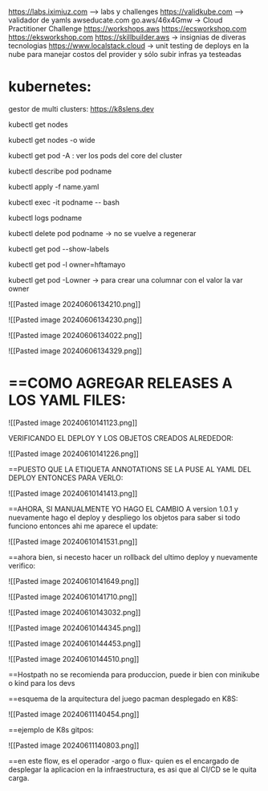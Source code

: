 
https://labs.iximiuz.com --> labs y challenges
https://validkube.com  --> validador de yamls
awseducate.com
go.aws/46x4Gmw -> Cloud Practitioner Challenge
https://workshops.aws
https://ecsworkshop.com
https://eksworkshop.com
https://skillbuilder.aws -> insignias de diveras tecnologias
https://www.localstack.cloud -> unit testing de deploys en la nube para manejar costos del provider y sólo subir infras ya testeadas





kubernetes:
=

gestor de multi clusters: https://k8slens.dev


kubectl get nodes

kubectl get nodes -o wide

kubectl get pod -A : ver los pods del core del cluster

kubectl describe pod podname

kubectl apply -f name.yaml

kubectl exec -it podname -- bash

kubectl logs podname

kubectl delete pod podname -> no se vuelve a regenerar

kubectl get pod --show-labels

kubectl get pod -l owner=hftamayo

kubectl get pod -Lowner -> para crear una columnar con el valor la var owner

![[Pasted image 20240606134210.png]]

![[Pasted image 20240606134230.png]]

![[Pasted image 20240606134022.png]]

![[Pasted image 20240606134329.png]]

==COMO AGREGAR RELEASES A LOS YAML FILES:
=

![[Pasted image 20240610141123.png]]

VERIFICANDO EL DEPLOY Y LOS OBJETOS CREADOS ALREDEDOR:

![[Pasted image 20240610141226.png]]

==PUESTO QUE LA ETIQUETA ANNOTATIONS SE LA PUSE AL YAML DEL DEPLOY ENTONCES PARA VERLO:

![[Pasted image 20240610141413.png]]

==AHORA, SI MANUALMENTE YO HAGO EL CAMBIO A version 1.0.1 y nuevamente hago el deploy y despliego los objetos para saber si todo funciono entonces ahi me aparece el update:

![[Pasted image 20240610141531.png]]

==ahora bien, si necesto hacer un rollback del ultimo deploy y nuevamente verifico:

![[Pasted image 20240610141649.png]]

![[Pasted image 20240610141710.png]]


![[Pasted image 20240610143032.png]]

![[Pasted image 20240610144345.png]]

![[Pasted image 20240610144453.png]]

![[Pasted image 20240610144510.png]]

==Hostpath no se recomienda para produccion, puede ir bien con minikube o kind para los devs


==esquema de la arquitectura del juego pacman desplegado en K8S:

![[Pasted image 20240611140454.png]]


==ejemplo de K8s gitpos:

![[Pasted image 20240611140803.png]]

==en este flow, es el operador -argo o flux- quien es el encargado de desplegar la aplicacion en la infraestructura, es asi que al CI/CD se le quita carga.

